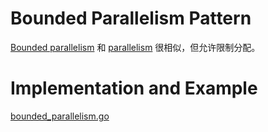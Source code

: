 # Bounded Parallelism Pattern

[Bounded parallelism](https://blog.golang.org/pipelines#TOC_9.) 和 [parallelism](parallelism.md) 很相似，但允许限制分配。

# Implementation and Example

[bounded_parallelism.go](./bounded_parallelism/main.go)